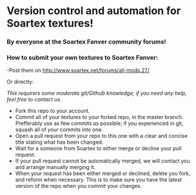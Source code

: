 # Version control and automation for Soartex textures!
### By everyone at the Soartex Fanver community forums!

### How to submit your own textures to Soartex Fanver:
-Post them on http://www.soartex.net/forums/all-mods.27/

Or directly:

_This requirers some moderate git/Github knowledge; if you need any help, feel free to contact us._

 * Fork this repo to your account.
 * Commit all of your textures to your forked repo, in the master branch. Prefferably use as few commits as possible; if you experienced in git, squash all of your commits into one.
 * Open a pull request from your repo to this one with a clear and concise title stating what has been changed.
 * Wait for a someone from Soartex to either merge or decline your pull request.
 * If your pull request cannot be automatically merged, we will contact you and arrange manually merging it.
 * When your request has been either merged or declined, delete you fork, and reform when necessary. This is to make sure you have the latest version of the repo when you commit your changes.
